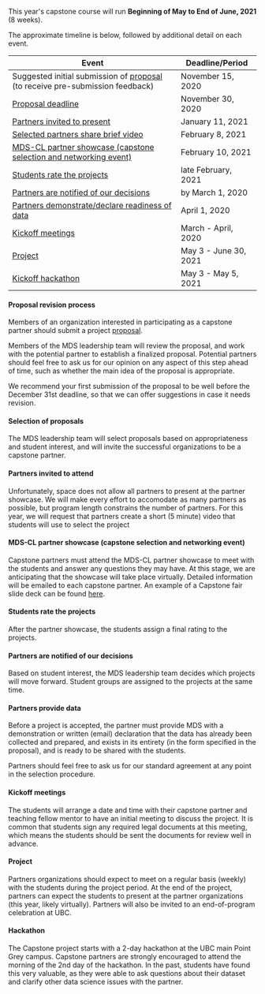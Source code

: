 
This year's capstone course will run __Beginning of May to End of June, 2021__ (8 weeks).

The approximate timeline is below, followed by additional detail on each event.

| Event | Deadline/Period |
| ----- | ---- |
| Suggested initial submission of [proposal](https://ubc.ca1.qualtrics.com/jfe/form/SV_6G26k7yyLVRcb0F) (to receive pre-submission feedback) | November 15, 2020 |
| [Proposal deadline](#proposal-revision-process) | November 30, 2020  |
| [Partners invited to present](#selection-of-proposals) | January 11, 2021   |
| [Selected partners share brief video](#partner-videos) | February 8, 2021   |
| [MDS-CL partner showcase (capstone selection and networking event)](#partner-showcase)       | February 10, 2021 |
| [Students rate the projects](#students-rate-the-projects)  | late February, 2021 |
| [Partners are notified of our decisions](#partners-are-notified-of-our-decisions) | by March 1, 2020 |
| [Partners demonstrate/declare readiness of data](#partners-provide-data)  | April 1, 2020 |
| [Kickoff meetings](#kickoff-meetings)    | March - April, 2020 |
| [Project](#project) | May 3 - June 30, 2021 |
| [Kickoff hackathon](#hackathon) | May 3 - May 5, 2021 |

#### Proposal revision process

Members of an organization interested in participating as a capstone partner should submit a project [proposal](https://ubc.ca1.qualtrics.com/jfe/form/SV_6G26k7yyLVRcb0F).

Members of the MDS leadership team will review the proposal, and work with the potential partner to establish a finalized proposal. Potential partners should feel free to ask us for our opinion on any aspect of this step ahead of time, such as whether the main idea of the proposal is appropriate.

We recommend your first submission of the proposal to be well before the December 31st deadline, so that we can offer suggestions in case it needs revision.

#### Selection of proposals

The MDS leadership team will select proposals based on appropriateness and student interest, and will invite the successful organizations to be a capstone partner.

#### Partners invited to attend

Unfortunately, space does not allow all partners to present at the partner showcase. We will make every effort to accomodate as many partners as possible, but program length constrains the number of partners. For this year, we will request that partners create a short (5 minute) video that students will use to select the project

#### MDS-CL partner showcase (capstone selection and networking event)

Capstone partners must attend the MDS-CL partner showcase to meet with the students and answer any questions they may have. At this stage, we are anticipating that the showcase will take place virtually. Detailed information will be emailed to each capstone partner. An example of a Capstone fair slide deck can be found [here](/Sauder2019CapstoneFair.pdf).


#### Students rate the projects

After the partner showcase, the students assign a final rating to the projects.

#### Partners are notified of our decisions

Based on student interest, the MDS leadership team decides which projects will move forward. Student groups are assigned to the projects at the same time. 

#### Partners provide data

Before a project is accepted, the partner must provide MDS with a demonstration or written (email) declaration that the data has already been collected and prepared, and exists in its entirety (in the form specified in the proposal), and is ready to be shared with the students.

Partners should feel free to ask us for our standard agreement at any point in the selection procedure.

#### Kickoff meetings

The students will arrange a date and time with their capstone partner and teaching fellow mentor to have an initial meeting to discuss the project. It is common that students sign any required legal documents at this meeting, which means the students should be sent the documents for review well in advance.

#### Project

Partners organizations should expect to meet on a regular basis (weekly) with the students during the project period. At the end of the project, partners can expect the students to present at the partner organizations (this year, likely virtually). Partners will also be invited to an end-of-program celebration at UBC.

#### Hackathon

The Capstone project starts with a 2-day hackathon at the UBC main Point Grey campus. Capstone partners are strongly encouraged to attend the morning of the 2nd day of the hackathon. In the past, students have found this very valuable, as they were able to ask questions about their dataset and clarify other data science issues with the partner.
